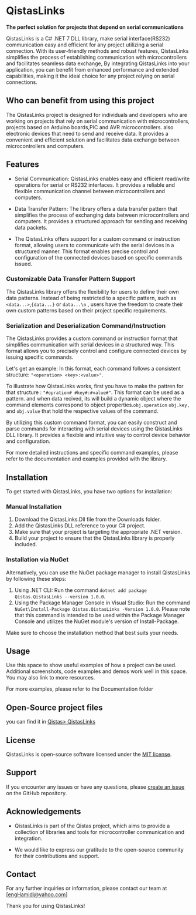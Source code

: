 # QistasLinks
**The perfect solution for projects that depend on serial communications**

QistasLinks is a C# .NET 7 DLL library, make serial interface(RS232) communication easy and efficient for any project utilizing a serial connection. With its user-friendly methods and robust features, QistasLinks simplifies the process of establishing communication with microcontrollers and facilitates seamless data exchange, By integrating QistasLinks into your application, you can benefit from enhanced performance and extended capabilities, making it the ideal choice for any project relying on serial connections.

## Who can benefit from using this project
The QistasLinks project is designed for individuals and developers who are working on projects that rely on serial communication with microcontrollers, projects based on Arduino boards,PIC and AVR microcontrollers. also electronic devices that need to send and receive data. It provides a convenient and efficient solution and facilitates data exchange between microcontrollers and computers.


## Features

- Serial Communication: QistasLinks enables easy and efficient read/write operations for serial or RS232 interfaces. It provides a reliable and flexible communication channel between microcontrollers and computers.

- Data Transfer Pattern: The library offers a data transfer pattern that simplifies the process of exchanging data between microcontrollers and computers. It provides a structured approach for sending and receiving data packets.

- The QistasLinks offers support for a custom command or instruction format, allowing users to communicate with the serial devices in a structured manner. This format enables precise control and configuration of the connected devices based on specific commands issued.
### Customizable Data Transfer Pattern Support 

The QistasLinks library offers the flexibility for users to define their own data patterns. Instead of being restricted to a specific pattern, such as `<data...>`,`{data...}` or `data...\n` , users have the freedom to create their own custom patterns based on their project specific requirements.


###  Serialization and Deserialization Command/Instruction

The QistasLinks provides a custom command or instruction format that simplifies communication with serial devices in a structured way. This format allows you to precisely control and configure connected devices by issuing specific commands.

Let's get an example:
In this format, each command follows a consistent structure: `"<operation> <key>:<value>"`.

To illustrate how QistasLinks works, first you have to make the pattren for that structure : `"#opration# #key#:#value#"`. This format can be used as a pattern. and when data recived, its will  build a dynamic object where the command elements correspond to object properties.`obj.operation` `obj.key,` and `obj.value` that hold the respective values of the command.

By utilizing this custom command format, you can easily construct and parse commands for interacting with serial devices using the QistasLinks DLL library. It provides a flexible and intuitive way to control device behavior and configuration.

For more detailed instructions and specific command examples, please refer to the documentation and examples provided with the library.


## Installation

To get started with QistasLinks, you have two options for installation:

### Manual Installation

1. Download the QistasLinks.Dll file from the Downloads folder.
2. Add the QistasLinks DLL reference to your C# project.
3. Make sure that your project is targeting the appropriate .NET version.
4. Build your project to ensure that the QistasLinks library is properly included.

### Installation via NuGet

Alternatively, you can use the NuGet package manager to install QistasLinks by following these steps:

1. Using .NET CLI: Run the command `dotnet add package Qistas.QistasLinks --version 1.0.0`.
2. Using the Package Manager Console in Visual Studio: Run the command `NuGet\Install-Package Qistas.QistasLinks -Version 1.0.0`. Please note that this command is intended to be used within the Package Manager Console and utilizes the NuGet module's version of Install-Package.

Make sure to choose the installation method that best suits your needs.

## Usage

Use this space to show useful examples of how a project can be used. Additional screenshots, code examples and demos work well in this space. You may also link to more resources.

For more examples, please refer to the Documentation folder


## Open-Source project files 
you can find it in [Qistas> QistasLinks](https://github.com/khaledHamidi/Qistas/tree/master/QistasLinks)

## License

QistasLinks is open-source software licensed under the [MIT license](https://opensource.org/licenses/MIT).

## Support

If you encounter any issues or have any questions, please [create an issue](https://github.com/KhalidHamidi/QistasLinks/issues) on the GitHub repository.

## Acknowledgements

- QistasLinks is part of the Qistas project, which aims to provide a collection of libraries and tools for microcontroller communication and integration.

- We would like to express our gratitude to the open-source community for their contributions and support.

## Contact

For any further inquiries or information, please contact our team at [engHamidi@yahoo.com]

Thank you for using QistasLinks!
```
